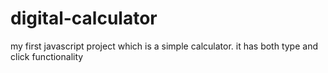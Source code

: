 # digital-calculator
my first javascript project which is a simple calculator. it has both type and click functionality
